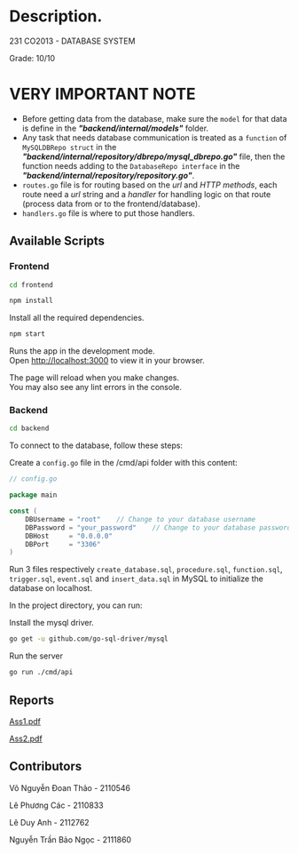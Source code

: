 # Description.

231 CO2013 - DATABASE SYSTEM

Grade: 10/10

# VERY IMPORTANT NOTE

- Before getting data from the database, make sure the `model` for that data is define in the **_"backend/internal/models"_** folder.
- Any task that needs database communication is treated as a `function` of `MySQLDBRepo struct` in the **_"backend/internal/repository/dbrepo/mysql_dbrepo.go"_** file, then the function needs adding to the `DatabaseRepo interface` in the **_"backend/internal/repository/repository.go"_**.
- `routes.go` file is for routing based on the _url_ and _HTTP methods_, each route need a _url_ string and a _handler_ for handling logic on that route (process data from or to the frontend/database).
- `handlers.go` file is where to put those handlers.

## Available Scripts

### Frontend

```bash
cd frontend
```

```bash
npm install
```

Install all the required dependencies.

```bash
npm start
```

Runs the app in the development mode.\
Open [http://localhost:3000](http://localhost:3000) to view it in your browser.

The page will reload when you make changes.\
You may also see any lint errors in the console.

### Backend

```bash
cd backend
```

To connect to the database, follow these steps:

Create a `config.go` file in the /cmd/api folder with this content:

```go
// config.go

package main

const (
    DBUsername = "root"    // Change to your database username
    DBPassword = "your_password"    // Change to your database password
    DBHost     = "0.0.0.0"
    DBPort     = "3306"
)
```

Run 3 files respectively `create_database.sql`, `procedure.sql`, `function.sql`, `trigger.sql`, `event.sql` and `insert_data.sql` in MySQL to initialize the database on localhost.

In the project directory, you can run:

Install the mysql driver.

```bash
go get -u github.com/go-sql-driver/mysql
```

Run the server

```bash
go run ./cmd/api
```

## Reports

[Ass1.pdf](https://github.com/thaovonguyen/sls/files/14794969/Ass1_602_Library.pdf)

[Ass2.pdf](https://github.com/thaovonguyen/sls/files/14794971/report.pdf)

## Contributors

Võ Nguyễn Đoan Thảo - 2110546

Lê Phương Các - 2110833

Lê Duy Anh - 2112762

Nguyễn Trần Bảo Ngọc - 2111860
